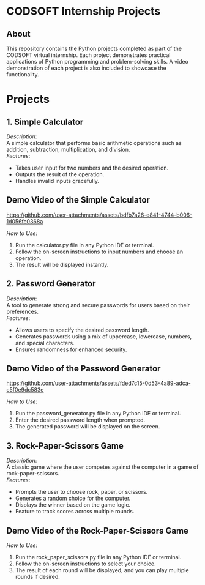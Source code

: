# CODSOFT Internship Projects  

## About  
This repository contains the Python projects completed as part of the CODSOFT virtual internship. Each project demonstrates practical applications of Python programming and problem-solving skills. A video demonstration of each project is also included to showcase the functionality.  

# Projects  
## 1. Simple Calculator  
*Description*:  
A simple calculator that performs basic arithmetic operations such as addition, subtraction, multiplication, and division.  
*Features*:  
- Takes user input for two numbers and the desired operation.  
- Outputs the result of the operation.  
- Handles invalid inputs gracefully.

## Demo Video of the Simple Calculator  


https://github.com/user-attachments/assets/bdfb7a26-e841-4744-b006-1d056fc0368a


*How to Use*: 
1. Run the calculator.py file in any Python IDE or terminal.  
2. Follow the on-screen instructions to input numbers and choose an operation.  
3. The result will be displayed instantly.
   
## 2. Password Generator  
*Description*:  
A tool to generate strong and secure passwords for users based on their preferences.  
*Features*:  
- Allows users to specify the desired password length.  
- Generates passwords using a mix of uppercase, lowercase, numbers, and special characters.  
- Ensures randomness for enhanced security.  

## Demo Video of the Password Generator


https://github.com/user-attachments/assets/fded7c15-0d53-4a89-adca-c5f0e9dc583e


*How to Use*:  
1. Run the password_generator.py file in any Python IDE or terminal.  
2. Enter the desired password length when prompted.  
3. The generated password will be displayed on the screen.  

## 3. Rock-Paper-Scissors Game  
*Description*:  
A classic game where the user competes against the computer in a game of rock-paper-scissors.  
*Features*:  
- Prompts the user to choose rock, paper, or scissors.  
- Generates a random choice for the computer.  
- Displays the winner based on the game logic.  
- Feature to track scores across multiple rounds.
  
## Demo Video of the Rock-Paper-Scissors Game 

*How to Use*:  
1. Run the rock_paper_scissors.py file in any Python IDE or terminal.  
2. Follow the on-screen instructions to select your choice.  
3. The result of each round will be displayed, and you can play multiple rounds if desired. 
